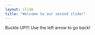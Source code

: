 ```yaml
---
layout: slide
title: "Welcome to our second slide!"
---
```

Buckle UP!!!
Use the left arrow to go back!
